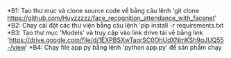*B1: Tạo thư mục và clone source code về bằng câu lệnh
'git clone https://github.com/Huyzzzzz/face_recognition_attendance_with_facenet'
*B2: Chạy cài đặt các thư viện bằng câu lệnh
'pip install -r requirements.txt
*B3: Tạo thư mục 'Models' và truy cập vào link drive tải về bằng link 'https://drive.google.com/file/d/1EXPBSXwTaqrSC0OhUdXNmKSh9qJUQ55-/view'
*B4: Chạy file app.py bằng lệnh
'python app.py' để sản phẩm chạy
